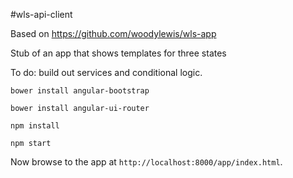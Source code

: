 #wls-api-client

Based on https://github.com/woodylewis/wls-app

Stub of an app that shows templates for three states

To do: build out services and conditional logic.

```
bower install angular-bootstrap
```
```
bower install angular-ui-router
```
```
npm install
```
```
npm start
```

Now browse to the app at `http://localhost:8000/app/index.html`.